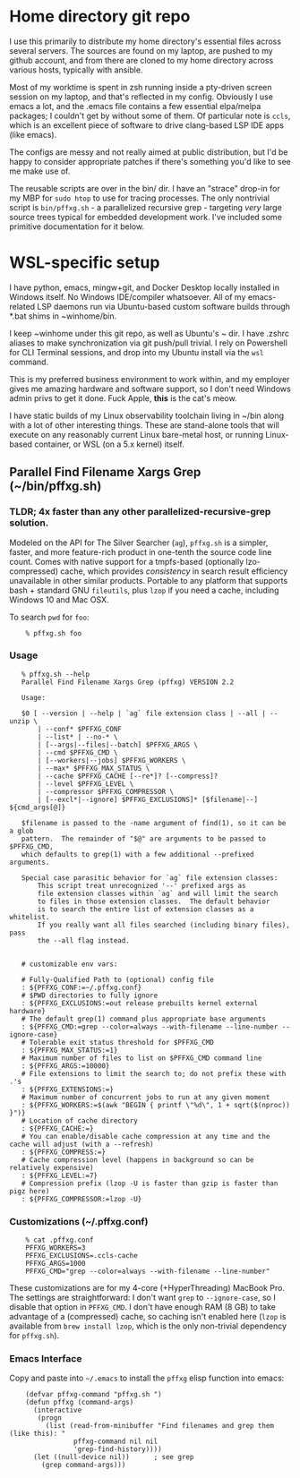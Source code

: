 # Home directory git repo

I use this primarily to distribute my home directory's essential
files across several servers.  The sources are found on my laptop, are
pushed to my github account, and from there are cloned to my home directory
across various hosts, typically with ansible.

Most of my worktime is spent in zsh running inside a pty-driven screen session
on my laptop, and that's reflected in my config.  Obviously I use emacs
a lot, and the .emacs file contains a few essential elpa/melpa packages;
I couldn't get by without some of them.  Of particular note is `ccls`, which
is an excellent piece of software to drive clang-based LSP IDE apps (like
emacs).

The configs are messy and not really aimed at public distribution, but
I'd be happy to consider appropriate patches if there's something you'd
like to see me make use of.

The reusable scripts are over in the bin/ dir.  I have an "strace" drop-in
for my MBP for `sudo htop` to use for tracing processes. The only nontrivial
script is `bin/pffxg.sh` - a parallelized recursive grep - targeting *very*
large source trees typical for embedded development work.  I've included some
primitive documentation for it below.

# WSL-specific setup

I have python, emacs, mingw+git, and Docker Desktop locally installed in Windows
itself.  No Windows IDE/compiler whatsoever.  All of my emacs-related LSP daemons
run via Ubuntu-based custom software builds through *.bat shims in
~winhome/bin.

I keep ~winhome under this git repo, as well as Ubuntu's ~ dir.  I have .zshrc
aliases to make synchronization via git push/pull trivial.  I rely on
Powershell for CLI Terminal sessions, and drop into my Ubuntu install via the
`wsl` command.

This is my preferred business environment to work within, and my employer gives
me amazing hardware and software support, so I don't need Windows admin privs to
get it done.  Fuck Apple, **this** is the cat's meow.

I have static builds of my Linux observability toolchain living in ~/bin along
with a lot of other interesting things.  These are stand-alone tools that will
execute on any reasonably current Linux bare-metal host, or running Linux-based
container, or WSL (on a 5.x kernel) itself.


## Parallel Find Filename Xargs Grep (~/bin/pffxg.sh)

### TLDR; 4x faster than any other parallelized-recursive-grep solution.

Modeled on the API for The Silver Searcher (`ag`), `pffxg.sh` is a simpler, faster,
and more feature-rich product in one-tenth the source code line count.  Comes
with native support for a tmpfs-based (optionally lzo-compressed) cache, which
provides *consistency* in search result efficiency unavailable in other similar
products.  Portable to any platform that supports bash + standard GNU `fileutils`,
plus `lzop` if you need a cache, including Windows 10 and Mac OSX.

To search `pwd` for `foo`:

```
    % pffxg.sh foo
```

### Usage

```
   % pffxg.sh --help
   Parallel Find Filename Xargs Grep (pffxg) VERSION 2.2

   Usage:

   $0 [ --version | --help | `ag` file extension class | --all | --unzip \
       | --conf* $PFFXG_CONF
       | --list* | --no-* \
       | [--args|--files|--batch] $PFFXG_ARGS \
       | --cmd $PFFXG_CMD \
       | [--workers|--jobs] $PFFXG_WORKERS \
       | --max* $PFFXG_MAX_STATUS \
       | --cache $PFFXG_CACHE [--re*]? [--compress]?
       | --level $PFFXG_LEVEL \
       | --compressor $PFFXG_COMPRESSOR \
       | [--excl*|--ignore] $PFFXG_EXCLUSIONS]* [$filename|--] ${cmd_args[@]}

   $filename is passed to the -name argument of find(1), so it can be a glob
   pattern.  The remainder of "$@" are arguments to be passed to $PFFXG_CMD,
   which defaults to grep(1) with a few additional --prefixed arguments.

   Special case parasitic behavior for `ag` file extension classes:
       This script treat unrecognized '--' prefixed args as
       file extension classes within `ag` and will limit the search
       to files in those extension classes.  The default behavior
       is to search the entire list of extension classes as a whitelist.
       If you really want all files searched (including binary files), pass
       the --all flag instead.


   # customizable env vars:

   # Fully-Qualified Path to (optional) config file
   : ${PFFXG_CONF:=~/.pffxg.conf}
   # $PWD directories to fully ignore
   : ${PFFXG_EXCLUSIONS:=out release prebuilts kernel external hardware}
   # The default grep(1) command plus appropriate base arguments
   : ${PFFXG_CMD:=grep --color=always --with-filename --line-number --ignore-case}
   # Tolerable exit status threshold for $PFFXG_CMD
   : ${PFFXG_MAX_STATUS:=1}
   # Maximum number of files to list on $PFFXG_CMD command line
   : ${PFFXG_ARGS:=10000}
   # File extensions to limit the search to; do not prefix these with .'s
   : ${PFFXG_EXTENSIONS:=}
   # Maximum number of concurrent jobs to run at any given moment
   : ${PFFXG_WORKERS:=$(awk "BEGIN { printf \"%d\", 1 + sqrt($(nproc)) }")}
   # Location of cache directory
   : ${PFFXG_CACHE:=}
   # You can enable/disable cache compression at any time and the cache will adjust (with a --refresh)
   : ${PFFXG_COMPRESS:=}
   # Cache compression level (happens in background so can be relatively expensive)
   : ${PFFXG_LEVEL:=7}
   # Compression prefix (lzop -U is faster than gzip is faster than pigz here)
   : ${PFFXG_COMPRESSOR:=lzop -U}
```

### Customizations (~/.pffxg.conf)

```
    % cat .pffxg.conf
    PFFXG_WORKERS=3
    PFFXG_EXCLUSIONS=.ccls-cache
    PFFXG_ARGS=1000
    PFFXG_CMD="grep --color=always --with-filename --line-number"
```

These customizations are for my 4-core (+HyperThreading) MacBook Pro.  The
settings are straightforward: I don't want `grep` to `--ignore-case`, so I
disable that option in `PFFXG_CMD`.  I don't have enough RAM (8 GB) to take
advantage of a (compressed) cache, so caching isn't enabled here (`lzop` is
available from `brew install lzop`, which is the only non-trivial dependency
for `pffxg.sh`).


### Emacs Interface

Copy and paste into `~/.emacs` to install the `pffxg` elisp function into emacs:

```
    (defvar pffxg-command "pffxg.sh ")
    (defun pffxg (command-args)
      (interactive
       (progn
         (list (read-from-minibuffer "Find filenames and grep them (like this): "
		        pffxg-command nil nil
				'grep-find-history))))
      (let ((null-device nil))		; see grep
        (grep command-args)))
```
